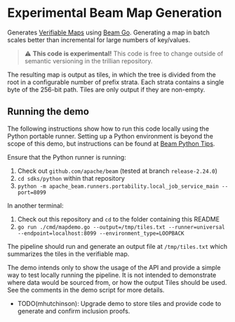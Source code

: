 # Experimental Beam Map Generation

Generates [Verifiable Maps](../../docs/papers/VerifiableDataStructures.pdf)
using [Beam Go](https://beam.apache.org/get-started/quickstart-go/).
Generating a map in batch scales better than incremental for large numbers of
key/values.

> :warning: **This code is experimental!** This code is free to change outside
> of semantic versioning in the trillian repository.

The resulting map is output as tiles, in which the tree is divided from the
root in a configurable number of prefix strata.
Each strata contains a single byte of the 256-bit path.
Tiles are only output if they are non-empty.

## Running the demo

The following instructions show how to run this code locally using the Python
portable runner. Setting up a Python environment is beyond the scope of this
demo, but instructions can be found at [Beam Python Tips](https://cwiki.apache.org/confluence/display/BEAM/Python+Tips).

Ensure that the Python runner is running:
1. Check out `github.com/apache/beam` (tested at branch `release-2.24.0`)
2. `cd sdks/python` within that repository
3. `python -m apache_beam.runners.portability.local_job_service_main --port=8099`

In another terminal:
1. Check out this repository and `cd` to the folder containing this README
2. `go run ./cmd/mapdemo.go --output=/tmp/tiles.txt --runner=universal --endpoint=localhost:8099 --environment_type=LOOPBACK`

The pipeline should run and generate an output file at `/tmp/tiles.txt` which summarizes the tiles in the verifiable map.

The demo intends only to show the usage of the API and provide a simple way to test locally running the pipeline.
It is not intended to demonstrate where data would be sourced from, or how the output Tiles should be used.
See the comments in the demo script for more details.

* TODO(mhutchinson): Upgrade demo to store tiles and provide code to generate and confirm inclusion proofs.